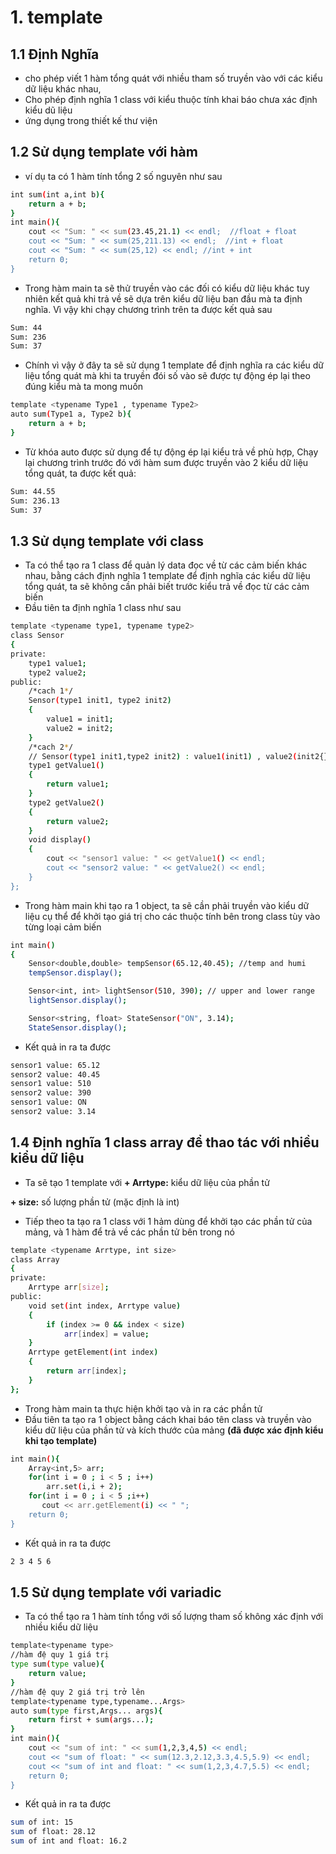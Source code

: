 # 1. template

## 1.1 Định Nghĩa 

+ cho phép viết 1 hàm tổng quát với nhiều tham số truyền vào với các kiểu dữ liệu khác nhau,
+ Cho phép định nghĩa 1 class với kiểu thuộc tính khai báo chưa xác định kiểu dũ liệu
+ ứng dụng trong thiết kế thư viện 
## 1.2 Sử dụng template  với hàm

+ ví dụ ta có 1 hàm tính tổng 2 số nguyên như sau 
```bash
int sum(int a,int b){
    return a + b;
}
int main(){
    cout << "Sum: " << sum(23.45,21.1) << endl;  //float + float
    cout << "Sum: " << sum(25,211.13) << endl;  //int + float
    cout << "Sum: " << sum(25,12) << endl; //int + int
    return 0;
}
```
+ Trong hàm main ta sẽ thử truyền vào các đối có kiểu dữ liệu khác tuy nhiên kết quả khi trả về sẽ dựa trên kiểu dữ liệu ban đầu mà ta định nghĩa. Vì vậy khi chạy chương trình trên ta được kết quả sau 
    
```bash
Sum: 44
Sum: 236
Sum: 37
```
+ Chính vì vậy ở đây ta sẽ sử dụng 1 template để định nghĩa ra các kiểu dữ liệu tổng quát mà khi ta truyền đói số vào sẽ được tự động ép lại theo đúng kiểu mà ta mong muốn 
    
```bash
template <typename Type1 , typename Type2>
auto sum(Type1 a, Type2 b){
    return a + b;
}
```
+ Từ khóa auto được sử dụng để tự động ép lại kiểu trả về phù hợp, Chạy lại chương trình trước đó với hàm sum được truyền vào 2 kiểu dữ liệu tổng quát, ta được kết quả:
```bash
Sum: 44.55
Sum: 236.13
Sum: 37
```
## 1.3 Sử dụng template với class
+ Ta có thể tạo ra 1 class để quản lý data đọc về từ các cảm biến khác nhau, bằng cách định nghĩa 1 template để định nghĩa các kiểu dữ liệu tổng quát, ta sẽ không cần phải biết trước kiểu trả về đọc từ các cảm biến
+ Đầu tiên ta định nghĩa 1 class như sau
    
```bash
template <typename type1, typename type2>
class Sensor
{
private:
    type1 value1;
    type2 value2;
public:
    /*cach 1*/
    Sensor(type1 init1, type2 init2)
    {
        value1 = init1;
        value2 = init2;
    }
    /*cach 2*/
    // Sensor(type1 init1,type2 init2) : value1(init1) , value2(init2{}
    type1 getValue1()
    {
        return value1;
    }
    type2 getValue2()
    {
        return value2;
    }
    void display()
    {
        cout << "sensor1 value: " << getValue1() << endl;
        cout << "sensor2 value: " << getValue2() << endl;
    }
};
```
+ Trong hàm main khi tạo ra 1 object, ta sẽ cần phải truyền vào kiểu dữ liệu cụ thể để khởi tạo giá trị cho các thuộc tính bên trong class tùy vào từng loại cảm biến

```bash
int main()
{
    Sensor<double,double> tempSensor(65.12,40.45); //temp and humi 
    tempSensor.display();

    Sensor<int, int> lightSensor(510, 390); // upper and lower range
    lightSensor.display();

    Sensor<string, float> StateSensor("ON", 3.14);
    StateSensor.display();
```

+ Kết quả in ra ta được
```bash
sensor1 value: 65.12
sensor2 value: 40.45
sensor1 value: 510
sensor2 value: 390
sensor1 value: ON
sensor2 value: 3.14
```
    

## 1.4  Định nghĩa 1 class array để thao tác với nhiều kiểu dữ liệu
+ Ta sẽ tạo 1 template với
__+ Arrtype:__ kiểu dữ liệu của phần tử 

__+ size:__ số lượng phần tử (mặc định là int)

+ Tiếp theo ta tạo ra 1 class với 1 hảm dùng để khởi tạo các phần tử của mảng, và 1 hàm để trả về các phần tử bên trong nó 
```bash
template <typename Arrtype, int size>
class Array
{
private:
    Arrtype arr[size];
public:
    void set(int index, Arrtype value)
    {
        if (index >= 0 && index < size)
            arr[index] = value;
    }
    Arrtype getElement(int index)
    {
        return arr[index];
    }
};
```
+ Trong hàm main ta thực hiện khởi tạo và in ra các phần tử
+ Đầu tiên ta tạo ra 1 object bằng cách khai báo tên class và truyền vào kiểu dữ liệu của phần tử và kích thước của mảng __(đã được xác định kiểu khi tạo template)__

```bash
int main(){
    Array<int,5> arr;
    for(int i = 0 ; i < 5 ; i++)
        arr.set(i,i + 2);
    for(int i = 0 ; i < 5 ;i++)
       cout << arr.getElement(i) << " "; 
    return 0;
}
```
+ Kết quả in ra ta được

```bash
2 3 4 5 6
```
    
## 1.5 Sử dụng template với variadic
+ Ta có thể tạo ra 1 hàm tính tổng với số lượng tham số không xác định với nhiều kiểu dữ liệu 
```bash
template<typename type>
//hàm đệ quy 1 giá trị
type sum(type value){
    return value;
}
//hàm đệ quy 2 giá trị trở lên
template<typename type,typename...Args>
auto sum(type first,Args... args){
    return first + sum(args...);
}
int main(){
    cout << "sum of int: " << sum(1,2,3,4,5) << endl;
    cout << "sum of float: " << sum(12.3,2.12,3.3,4.5,5.9) << endl;
    cout << "sum of int and float: " << sum(1,2,3,4.7,5.5) << endl;
    return 0;
}
```
+ Kết quả in ra ta được

```bash
sum of int: 15
sum of float: 28.12
sum of int and float: 16.2
```
    

    


    

    